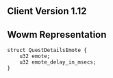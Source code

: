 ## Client Version 1.12

## Wowm Representation
```rust,ignore
struct QuestDetailsEmote {
    u32 emote;    
    u32 emote_delay_in_msecs;    
}

```
